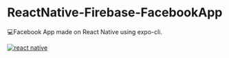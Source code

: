# ReactNative-Firebase-FacebookApp
💻Facebook App made on React Native using expo-cli.

<a href="https://github.com/maheenriaz/ReactNative-Firebase-FacebookApp/blob/main/ezgif.com-gif-maker%20(12).gif"><img src="https://github.com/maheenriaz/ReactNative-Firebase-FacebookApp/blob/main/ezgif.com-gif-maker%20(12).gif" title="react native"></a>
